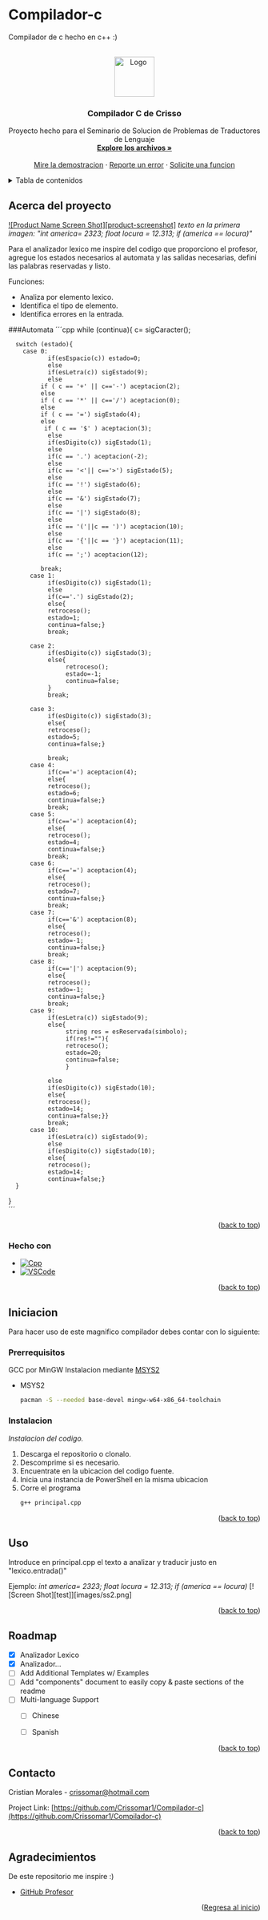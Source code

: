 # Compilador-c
 Compilador de c hecho en c++ :)

<!-- Improved compatibility of back to top link: See: https://github.com/othneildrew/Best-README-Template/pull/73 -->
<a name="readme-top"></a>
<!--
*** Thanks for checking out the Best-README-Template. If you have a suggestion
*** that would make this better, please fork the repo and create a pull request
*** or simply open an issue with the tag "enhancement".
*** Don't forget to give the project a star!
*** Thanks again! Now go create something AMAZING! :D
-->



<!-- PROJECT SHIELDS -->
<!--
*** I'm using markdown "reference style" links for readability.
*** Reference links are enclosed in brackets [ ] instead of parentheses ( ).
*** See the bottom of this document for the declaration of the reference variables
*** for contributors-url, forks-url, etc. This is an optional, concise syntax you may use.
*** https://www.markdownguide.org/basic-syntax/#reference-style-links
-->


<!-- PROJECT LOGO -->
<br />
<div align="center">
  <a href="https://github.com/Crissomar1/Compilador-c">
    <img src="images/logo.jpg" alt="Logo" width="80" height="80">
  </a>

  <h3 align="center">Compilador C de Crisso</h3>

  <p align="center">
    Proyecto hecho para el Seminario de Solucion de Problemas de Traductores de Lenguaje
    <br />
    <a href="https://github.com/Crissomar1/Compilador-c"><strong>Explore los archivos »</strong></a>
    <br />
    <br />
    <a href="https://github.com/Crissomar1/Compilador-c">Mire la demostracion</a>
    ·
    <a href="https://github.com/Crissomar1/Compilador-c/issues">Reporte un error</a>
    ·
    <a href="https://github.com/Crissomar1/Compilador-c/issues">Solicite una funcion</a>
  </p>
</div>



<!-- TABLE OF CONTENTS -->
<details>
  <summary>Tabla de contenidos</summary>
  <ol>
    <li>
      <a href="#Acerca-del-proyecto">Acerca del proyecto</a>
      <ul>
        <li><a href="#Hecho-con">Hecho con</a></li>
      </ul>
    </li>
    <li>
      <a href="#Iniciacion">Iniciacion</a>
      <ul>
        <li><a href="#Prerrequisitos">Prerrequisitos</a></li>
        <li><a href="#Instalacion">Instalacion</a></li>
      </ul>
    </li>
    <li><a href="#Uso">Uso</a></li>
    <li><a href="#roadmap">Roadmap</a></li>
    <li><a href="#Contacto">Contacto</a></li>
    <li><a href="#Agradecimientos">Agradecimientos</a></li>
  </ol>
</details>



<!-- ABOUT THE PROJECT -->
## Acerca del proyecto

[![Product Name Screen Shot][product-screenshot]](images/ss1.png)
_texto en la primera imagen: "int america= 2323; float locura = 12.313; if (america == locura)"_

Para el analizador lexico me inspire del codigo que proporciono el profesor, agregue los estados necesarios al automata y las salidas necesarias, defini las palabras reservadas y listo.

Funciones:
* Analiza por elemento lexico.
* Identifica el tipo de elemento.
* Identifica errores en la entrada.

###Automata
´´´cpp
while (continua){
      c= sigCaracter();
      
      switch (estado){
        case 0:
               if(esEspacio(c)) estado=0;
               else
               if(esLetra(c)) sigEstado(9);
               else
             if ( c == '+' || c=='-') aceptacion(2);
             else
             if ( c == '*' || c=='/') aceptacion(0);
             else
             if ( c == '=') sigEstado(4);
             else
              if ( c == '$' ) aceptacion(3);
               else
               if(esDigito(c)) sigEstado(1);
               else
               if(c == '.') aceptacion(-2);
               else
               if(c == '<'|| c=='>') sigEstado(5);
               else
               if(c == '!') sigEstado(6);
               else
               if(c == '&') sigEstado(7);
               else
               if(c == '|') sigEstado(8);
               else
               if(c == '('||c == ')') aceptacion(10);
               else
               if(c == '{'||c == '}') aceptacion(11);
               else
               if(c == ';') aceptacion(12);

             break;
          case 1:
               if(esDigito(c)) sigEstado(1);
               else
               if(c=='.') sigEstado(2);
               else{
               retroceso();
               estado=1;
               continua=false;}
               break;

          case 2:
               if(esDigito(c)) sigEstado(3);
               else{
                    retroceso();
                    estado=-1;
                    continua=false;
               }
               break;
               
          case 3:
               if(esDigito(c)) sigEstado(3);
               else{
               retroceso();
               estado=5;
               continua=false;}
               
               break;  
          case 4:
               if(c=='=') aceptacion(4);
               else{
               retroceso();
               estado=6;
               continua=false;}
               break; 
          case 5:
               if(c=='=') aceptacion(4);
               else{
               retroceso();
               estado=4;
               continua=false;}
               break;
          case 6:
               if(c=='=') aceptacion(4);
               else{
               retroceso();
               estado=7;
               continua=false;}
               break; 
          case 7:
               if(c=='&') aceptacion(8);
               else{
               retroceso();
               estado=-1;
               continua=false;}
               break;
          case 8:
               if(c=='|') aceptacion(9);
               else{
               retroceso();
               estado=-1;
               continua=false;}
               break;
          case 9:
               if(esLetra(c)) sigEstado(9);
               else{
                    string res = esReservada(simbolo);
                    if(res!=""){
                    retroceso();
                    estado=20;
                    continua=false;
                    } 
               
               else
               if(esDigito(c)) sigEstado(10);
               else{
               retroceso();
               estado=14;
               continua=false;}}
               break;    
          case 10:
               if(esLetra(c)) sigEstado(9);
               else 
               if(esDigito(c)) sigEstado(10);
               else{
               retroceso();
               estado=14;
               continua=false;}
      }  
           
   }    
´´´

<p align="right">(<a href="#readme-top">back to top</a>)</p>



### Hecho con



* [![Cpp][C++]][C++-url]
* [![VSCode][VSC]][VSCode-url]

<p align="right">(<a href="#readme-top">back to top</a>)</p>



<!-- GETTING STARTED -->
## Iniciacion

Para hacer uso de este magnifico compilador debes contar con lo siguiente:

### Prerrequisitos

GCC por MinGW Instalacion mediante [MSYS2](https://www.msys2.org/)
* MSYS2
  ```sh
  pacman -S --needed base-devel mingw-w64-x86_64-toolchain
  ```

### Instalacion

_Instalacion del codigo._

1. Descarga el repositorio o clonalo.
2. Descomprime si es necesario.
2. Encuentrate en la ubicacion del codigo fuente.
3. Inicia una instancia de PowerShell en la misma ubicacion
3. Corre el programa
   ```sh
   g++ principal.cpp
   ```

<p align="right">(<a href="#readme-top">back to top</a>)</p>



<!-- USAGE EXAMPLES -->
## Uso

Introduce en principal.cpp el texto a analizar y traducir justo en "lexico.entrada()"

Ejemplo: _int america= 2323; float locura = 12.313; if (america == locura)_
[![Screen Shot][test]][images/ss2.png]

<!--_For more examples, please refer to the [Documentation](https://example.com)_-->

<p align="right">(<a href="#readme-top">back to top</a>)</p>



<!-- ROADMAP -->
## Roadmap

- [x] Analizador Lexico
- [x] Analizador...
- [ ] Add Additional Templates w/ Examples
- [ ] Add "components" document to easily copy & paste sections of the readme
- [ ] Multi-language Support
    - [ ] Chinese
    - [ ] Spanish


<p align="right">(<a href="#readme-top">back to top</a>)</p>








<!-- CONTACT -->
## Contacto

Cristian Morales - crissomar@hotmail.com

Project Link: [https://github.com/Crissomar1/Compilador-c](https://github.com/Crissomar1/Compilador-c)

<p align="right">(<a href="#readme-top">back to top</a>)</p>



<!-- ACKNOWLEDGMENTS -->
## Agradecimientos

De este repositorio me inspire :)

* [GitHub Profesor](https://github.com/TraductoresLenguajes2/Traductores)

<p align="right">(<a href="#readme-top">Regresa al inicio</a>)</p>



<!-- MARKDOWN LINKS & IMAGES -->
<!-- https://www.markdownguide.org/basic-syntax/#reference-style-links -->

[C++]: https://img.shields.io/badge/c++-%2300599C.svg?style=for-the-badge&logo=c%2B%2B&logoColor=white
[C++-url]: https://www.mingw-w64.org/
[VSC]: https://img.shields.io/badge/Visual%20Studio%20Code-0078d7.svg?style=for-the-badge&logo=visual-studio-code&logoColor=white
[VSCode-url]: https://code.visualstudio.com/